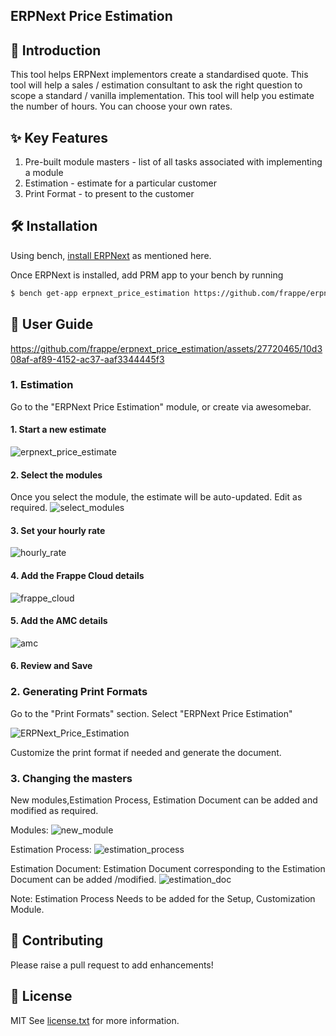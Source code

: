 ## ERPNext Price Estimation

## 🚀 Introduction

This tool helps ERPNext implementors create a standardised quote. This tool will help a sales / estimation consultant to ask the right question to scope a standard / vanilla implementation. This tool will help you estimate the number of hours. You can choose your own rates.

## ✨ Key Features

1. Pre-built module masters - list of all tasks associated with implementing a module
2. Estimation - estimate for a particular customer
3. Print Format - to present to the customer

## 🛠 Installation

Using bench, [install ERPNext](https://github.com/frappe/bench#installation) as mentioned here.

Once ERPNext is installed, add PRM app to your bench by running

```sh
$ bench get-app erpnext_price_estimation https://github.com/frappe/erpnext_price_estimation.git
```

## 📘 User Guide

https://github.com/frappe/erpnext_price_estimation/assets/27720465/10d308af-af89-4152-ac37-aaf3344445f3


### 1. Estimation

Go to the "ERPNext Price Estimation" module, or create via awesomebar.

#### 1. Start a new estimate
![erpnext_price_estimate](https://github.com/frappe/erpnext_price_estimation/assets/27720465/87e15383-33b9-4890-8470-ec2cbb6c0f64)



#### 2. Select the modules

Once you select the module, the estimate will be auto-updated. Edit as required.
![select_modules](https://github.com/frappe/erpnext_price_estimation/assets/27720465/e8f36a9d-136d-4675-9b4d-550bd469a17b)




#### 3. Set your hourly rate
![hourly_rate](https://github.com/frappe/erpnext_price_estimation/assets/27720465/48760442-a1cb-4435-aeef-d0adf235c875)




#### 4. Add the Frappe Cloud details
![frappe_cloud](https://github.com/frappe/erpnext_price_estimation/assets/27720465/b6990e45-704c-404e-9d10-e007f5aab1c7)




#### 5. Add the AMC details

![amc](https://github.com/frappe/erpnext_price_estimation/assets/27720465/c00ccb1d-312d-4975-b567-5158711ca24f)





#### 6. Review and Save

### 2. Generating Print Formats

Go to the "Print Formats" section.
Select "ERPNext Price Estimation"


![ERPNext_Price_Estimation](https://github.com/frappe/erpnext_price_estimation/assets/27720465/378d8a6a-535c-459f-92d1-43ee0b865e44)





Customize the print format if needed and generate the document.

### 3. Changing the masters
New modules,Estimation Process, Estimation Document  can be added and modified as required.

Modules:
![new_module](https://github.com/frappe/erpnext_price_estimation/assets/27720465/cdcaf4e8-87d0-40bc-ac8f-0116bb0a4b25)


Estimation Process:
![estimation_process](https://github.com/frappe/erpnext_price_estimation/assets/27720465/1c1198de-c411-4386-b7ec-ed1bf17c91cc)


Estimation Document:
Estimation Document corresponding to the Estimation Document can be added /modified.
![estimation_doc](https://github.com/frappe/erpnext_price_estimation/assets/27720465/80f667a7-1384-465d-b2a0-d71a51bf0588)


Note: Estimation Process Needs to be added for the Setup, Customization Module.

## 🤝 Contributing

Please raise a pull request to add enhancements!

## 📜 License

MIT See [license.txt](https://github.com/frappe/partner_relationship_management/blob/main/license.txt) for more information.
